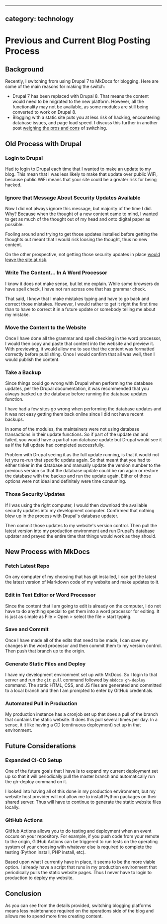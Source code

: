 ﻿
---
category: technology
---
# Previous and Current Blog Posting Process

## Background 

Recently, I switching from using Drupal 7 to MkDocs for blogging. 
Here are some of the main reasons for making the switch: 

* Drupal 7 has been replaced with Drupal 8. That means the content 
would need to be migrated to the new platform. However, all the functionality
may not be available, as some modules are still being converted 
to work on Drupal 8. 
* Blogging with a static site puts you at less risk of hacking,
encountering database issues, and page load speed. I discuss this 
further in another post 
[weighing the pros and cons](/blog/technology/2019.12.21-switched-blog-from-drupal-to-mkdocs)
of switching.

## Old Process with Drupal

### Login to Drupal 

Had to login to Drupal each time that I wanted to make an update to my blog. 
This mean that I was less likely to make that update over public WiFi, because 
public WiFi means that your site could be a greater risk for being hacked.

### Ignore that Message About Security Updates Available 

Now I did not always ignore this message, but majority of the time I did. 
Why? Because when the thought of a new content came to mind, I wanted to get 
as much of the thought out of my head and onto digital paper as possible. 

Fooling around and trying to get those updates installed before getting the 
thoughts out meant that I would risk loosing the thought, thus no new content.

On the other prospective, not getting those security updates in place 
[would leave the site at risk](/blog/technology/2019.12.21-switched-blog-from-drupal-to-mkdocs/#drupal-security-updates).

### Write The Content... In A Word Processor

I know it does not make sense, but let me explain. While some browsers do have 
spell check, I have not ran across one that has grammar check.

That said, I know that I make mistakes typing and have to go back and correct those mistakes. 
However, I would rather to get it right the first time than to have to correct 
it in a future update or somebody telling me about my mistake. 

### Move the Content to the Website

Once I have done all the grammar and spell checking in the word processor, 
I would then copy and paste that content into the website and preview it. 
With previewing, it would allow me to see that the content was formatted 
correctly before publishing. Once I would confirm that all was well, 
then I would publish the content. 

### Take a Backup

Since things could go wrong with Drupal when performing the database updates, 
per the Drupal documentation, it was recommended that you always backed up
the database before running the database updates function. 

I have had a few sites go wrong when performing the database updates and it was 
not easy getting them back online since I did not have recent backups. 

In some of the modules, the maintainers were not using database transactions
in their update functions. So if part of the update ran and failed, you would have 
a partial-ran database update but Drupal would see it as if the full update 
had completed successfully.

Problem with Drupal seeing it as the full update 
running, is that it would not let you re-run that specific update again.
So that meant that you had to either tinker in the database and manually update 
the version number to the previous version so that the database update could be 
ran again or restore the database with the backup and run the update again. 
Either of those options were not ideal and definitely were time consuming.

### Those Security Updates 

If I was using the right computer, I would then download the available security
updates into my development computer. Confirmed that nothing blew up in the process
with Drupal's database updater. 

Then commit those updates to my website's version control. Then pull the latest 
version into my production environment and run Drupal's database updater
and prayed the entire time that things would work as they should. 

## New Process with MkDocs 

### Fetch Latest Repo 

On any computer of my choosing that has git installed, 
I can get the latest the latest version of Markdown 
code of my website and make updates to it. 

### Edit in Text Editor or Word Processor 

Since the content that I am going to edit is already on the computer, I do 
not have to do anything special to get them into a word processor for editing. It 
is just as simple as File > Open > select the file > start typing.

### Save and Commit 

Once I have made all of the edits that need to be made, I can save my changes in the 
word processor and then commit them to my version control. Then push that branch 
up to the origin.

### Generate Static Files and Deploy 

I have my development environment set up with MkDocs. So I login to that server and 
run the ``` git pull ``` command followed by ``` mkdocs gh-deploy ``` command. 
The static HTML, CSS, and JS files are generated and committed to a local branch and
then I am prompted to enter by GitHub credentials. 

### Automated Pull in Production 

My production instance has a cronjob set up that does a pull of the branch that 
contains the static website. It does this pull several times per day. In a sense, it 
it like having a CD (continuous deployment) set up in that environment. 

## Future Considerations 

### Expanded CI-CD Setup

One of the future goals that I have is to expand my current deployment set up 
so that it will periodically pull the master branch and automatically 
run the gh-deploy command on it. 

I looked into having all of this done in my 
production environment, but my website host provider will not allow me 
to install Python packages on their shared server. Thus will have to continue 
to generate the static website files locally.

### GitHub Actions

GitHub Actions allows you to do testing and deployment when an event occurs
on your repository. For example, if you push code from your remote to the origin, 
GitHub Actions can be triggered to run tests on the operating system of your 
choosing with whatever else is required to complete the testing (Python install, 
PHP install, etc). 

Based upon what I currently have in place, it seems to be the more viable option.
I already have a script that runs in my production environment that periodically
pulls the static website pages. Thus I never have to login to production 
to deploy my website. 

## Conclusion 

As you can see from the details provided, switching blogging platforms means
less maintenance required on the operations side of the blog and allows 
me to spend more time creating content. 

